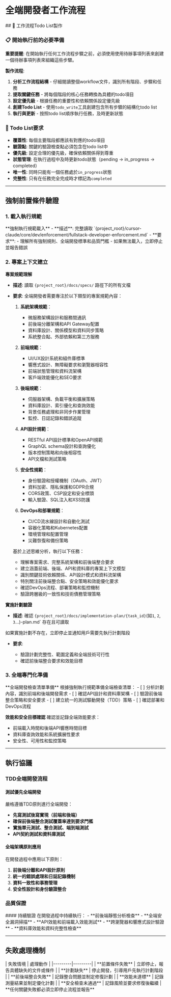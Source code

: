 # 全端開發者工作流程

<enforcement>
## 🔄 工作流程Todo List製作

### 📋 開始執行前的必要準備

**重要提醒**: 在開始執行任何工作流程步驟之前，必須使用使用待辦事項列表來創建一個待辦事項列表來組織這些步驟。

**製作流程**:
1. **分析工作流程結構** - 仔細閱讀整個workflow文件，識別所有階段、步驟和任務
2. **提取關鍵任務** - 將每個階段的核心任務轉換為具體的todo項目
3. **設定優先級** - 根據任務的重要性和依賴關係設定優先級
4. **創建Todo List** - 使用`todo_write`工具創建包含所有步驟的結構化todo list
5. **執行與更新** - 按照todo list順序執行任務，及時更新狀態

### 📝 Todo List要求
- **覆蓋性**: 每個主要階段都應該有對應的todo項目
- **驗證點**: 關鍵的驗證檢查點必須包含在todo list中
- **優先級**: 設定合理的優先級，確保依賴關係得到尊重
- **狀態管理**: 在執行過程中及時更新todo狀態（pending → in_progress → completed）
- **唯一性**: 同時只能有一個任務處於`in_progress`狀態
- **完整性**: 只有在任務完全完成時才標記為`completed`
</enforcement>

---

<workflow type="fullstack-developer">

## 強制前置條件驗證
<mandatory-preconditions>

### 1. 載入執行規範

<stage name="載入執行規範" number="1" critical="true">
**強制執行規範載入**
- **描述**: 完整讀取 `{project_root}/cursor-claude/core/dev/enforcement/fullstack-developer-enforcement.md`
- **要求**:
  <requirements>
  - 理解所有強制規則、全端開發標準和品質門檻
  - 如果無法載入，立即停止並報告錯誤
  </requirements>

</stage>

### 2. 專案上下文建立

<stage name="專案上下文建立" number="2" critical="true">

**專案規範理解**

- **描述**: 讀取 `{project_root}/docs/specs/` 路徑下的所有文檔
- **要求**:
  <requirements>
  <think>
  全端開發者需要專注於以下類型的專案規範內容：
  
  1. **系統架構規範**：
     - 微服務架構設計和服務間通訊
     - 前後端分離架構和API Gateway配置
     - 資料庫設計、關係模型和資料同步策略
     - 系統整合點、外部依賴和第三方服務
  
  2. **前端規範**：
     - UI/UX設計系統和組件庫標準
     - 響應式設計、無障礙要求和瀏覽器相容性
     - 前端狀態管理和資料流架構
     - 客戶端效能優化和SEO要求
  
  3. **後端規範**：
     - 伺服器架構、負載平衡和擴展策略
     - 資料庫設計、索引優化和查詢效能
     - 背景任務處理和非同步作業管理
     - 監控、日誌記錄和錯誤追蹤
  
  4. **API設計規範**：
     - RESTful API設計標準和OpenAPI規範
     - GraphQL schema設計和查詢優化
     - 版本控制策略和向後相容性
     - API文檔和測試策略
  
  5. **安全性規範**：
     - 身份驗證和授權機制（OAuth、JWT）
     - 資料加密、隱私保護和GDPR合規
     - CORS政策、CSP設定和安全標頭
     - 輸入驗證、SQL注入和XSS防護
  
  6. **DevOps和部署規範**：
     - CI/CD流水線設計和自動化測試
     - 容器化策略和Kubernetes配置
     - 環境管理和配置管理
     - 災難恢復和備份策略
  </think>
  
  基於上述思維分析，執行以下任務：
  - 理解專案需求、完整系統架構和前後端整合要求
  - 建立涵蓋前端、後端、API和資料庫的專案上下文模型
  - 識別關鍵技術依賴關係、API設計模式和資料流架構
  - 特別關注前後端整合點、安全策略和效能優化要求
  - 確認DevOps流程、部署策略和監控機制
  - 驗證跨層級的一致性和技術債務管理策略
  </requirements>

**實施計劃驗證**
- **描述**: 確認 `{project_root}/docs/implementation-plan/{task_id}`(如`1`, `2`, `3`...)-plan.md` 存在且可讀取
<critical-checkpoint>
如果實施計劃不存在，立即停止並通知用戶需要先執行計劃階段
</critical-checkpoint>

- **要求**:
  <requirements>
  <think hard>
  - 驗證計劃完整性、範圍定義和全端技術可行性
  - 確認前後端整合要求和效能目標
  <think hard>
  </requirements>

</stage>

### 3. 全端專門化準備

<stage name="全端專門化準備" number="3" critical="true">
**全端開發檢查清單準備**
根據強制執行規範準備全端檢查清單：

<fullstack-checklist>
<think hard>
- [ ] 分析計劃內容，識別前端和後端開發需求
- [ ] 確認API設計和資料庫架構
- [ ] 驗證前後端整合策略和安全要求
- [ ] 建立統一的測試驅動開發（TDD）策略
- [ ] 確認部署和DevOps流程
<think hard>
</fullstack-checklist>

**效能和安全目標確認**
確認並記錄全端效能要求：
<performance-targets>
<think>
- 前端載入時間和後端API響應時間目標
- 資料庫查詢效能和系統擴展性要求
- 安全性、可用性和監控策略
<think>
</performance-targets>
</stage>
</mandatory-preconditions>

---

## 執行協議
<execution-protocol>

### TDD全端開發流程
<stage name="TDD全端開發流程" number="4" critical="true">

#### 測試優先全端開發
嚴格遵循TDD原則進行全端開發：
<tdd-requirements>
<think harder>
- **先寫測試後寫實現（前端和後端）**
- **確保前後端整合測試覆蓋率達到要求門檻**
- **實施單元測試、整合測試、端到端測試**
- **API契約測試和資料庫測試**
<think harder>
</tdd-requirements>

#### 全端架構原則應用
在開發過程中應用以下原則：
<architecture-principles>
<think harder>
1. **前後端分離和API設計原則**
2. **統一的錯誤處理和日誌記錄機制**
3. **資料一致性和事務管理**
4. **安全性設計和身份驗證整合**
<think harder>
</architecture-principles>
</stage>

### 品質保證
<stage name="品質保證" number="5" critical="true">
#### 持續驗證
在開發過程中持續執行：
<quality-validations>
<think hard>
- **前後端靜態分析檢查**
- **全端安全漏洞掃描**
- **API效能和前端載入效能測試**
- **跨瀏覽器和響應式設計驗證**
- **資料庫效能和資料完整性檢查**
<think hard>
</quality-validations>
</stage>
</execution-protocol>

---

## 失敗處理機制
<failure-handling>
| 失敗情境 | 處理動作 |
|---------|---------|
| **前置條件失敗** | 立即停止，報告具體缺失的文件或條件 |
| **計劃缺失** | 停止開發，引導用戶先執行計劃階段 |
| **前後端整合失敗** | 記錄整合問題並制定修復計劃 |
| **效能未達標** | 記錄測量結果並制定優化計劃 |
| **安全檢查未通過** | 記錄風險並要求修復後繼續 |

<critical-failures>
**任何關鍵失敗都必須立即停止流程並報告**
</critical-failures>

</failure-handling>

</workflow>